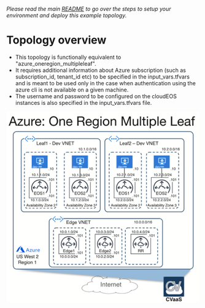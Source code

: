 
*Please read the main [README](../../README.md) to go over the steps to setup your environment and deploy this example topology.*

# Topology overview

* This topology is functionally equivalent to "azure_oneregion_multipleleaf".
* It requires additional information about Azure subscription (such as subscription_id, tenant_id etc) to be specified in the input_vars.tfvars and is meant to be used only in the case when authentication using the azure cli is not available on a given machine.
* The username and password to be configured on the cloudEOS instances is also specified  in the input_vars.tfvars file.

![Topology](../azure_oneregion_multipleleaf/azure_oneregion_multipleleaf.png)

